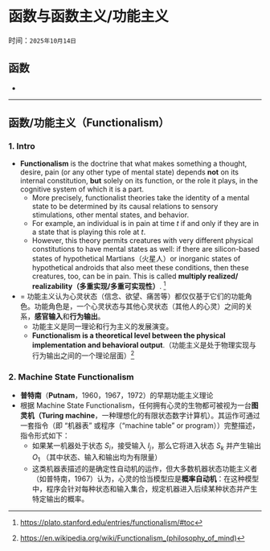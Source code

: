 # 函数与函数主义/功能主义

时间：`2025年10月14日`

## 函数

- 

---

## 函数/功能主义（Functionalism）

### 1. Intro

- **Functionalism** is the doctrine that what makes something a thought, desire, pain (or any other type of mental state) depends **not** on its internal constitution, **but** solely on its function, or the role it plays, in the cognitive system of which it is a part. 
  - More precisely, functionalist theories take the identity of a mental state to be determined by its causal relations to sensory stimulations, other mental states, and behavior. 
  - For example, an individual is in pain at time *t* if and only if they are in a state that is playing this role at *t*. 
  - However, this theory permits creatures with very different physical constitutions to have mental states as well: if there are silicon-based states of hypothetical Martians（火星人）or inorganic states of hypothetical androids that also meet these conditions, then these creatures, too, can be in pain. This is called **multiply realized/ realizability（多重实现/多重可实现性）**. [^SEP]
- = 功能主义认为心灵状态（信念、欲望、痛苦等）都仅仅基于它们的功能角色。功能角色是，一个心灵状态与其他心灵状态（其他人的心灵）之间的关系，**感官输入**和**行为输出**。
  - 功能主义是同一理论和行为主义的发展演变。
  - **Functionalism is a theoretical level between the physical implementation and behavioral output**.（功能主义是处于物理实现与行为输出之间的一个理论层面）[^Wikipedia]

### 2. Machine State Functionalism

- **普特南**（**Putnam**，1960，1967，1972）的早期功能主义理论
- 根据 Machine State Functionalism，任何拥有心灵的生物都可被视为一台**图灵机（Turing machine**，一种理想化的有限状态数字计算机）。其运作可通过一套指令（即 “机器表” 或程序（“machine table” or program））完整描述，指令形式如下：
  - 如果某一机器处于状态 $S_i$，接受输入 $I_j$，那么它将进入状态 $S_k$ 并产生输出 $O_1$ （其中状态、输入和输出均为有限量）
  - 这类机器表描述的是确定性自动机的运作，但大多数机器状态功能主义者（如普特南，1967）认为，心灵的恰当模型应是**概率自动机**：在这种模型中，程序会针对每种状态和输入集合，规定机器进入后续某种状态并产生特定输出的概率。

[^SEP]: https://plato.stanford.edu/entries/functionalism/#toc
[^Wikipedia]: https://en.wikipedia.org/wiki/Functionalism_(philosophy_of_mind) 